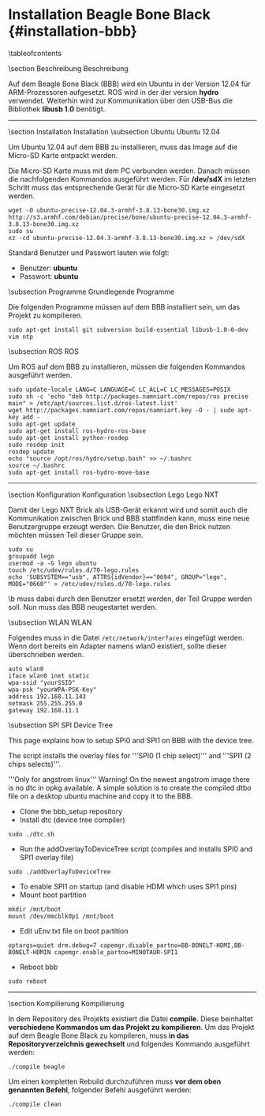 Installation Beagle Bone Black {#installation-bbb}
===

\tableofcontents

\section Beschreibung Beschreibung

Auf dem Beagle Bone Black (BBB) wird ein Ubuntu in der Version 12.04 für
ARM-Prozessoren aufgesetzt. ROS wird in der der version __hydro__
verwendet. Weiterhin wird zur Kommunikation über den USB-Bus die
Bibliothek __libusb 1.0__ benötigt.

---

\section Installation Installation
\subsection Ubuntu Ubuntu 12.04

Um Ubuntu 12.04 auf dem BBB zu installieren, muss das Image auf die
Micro-SD Karte entpackt werden.

Die Micro-SD Karte muss mit dem PC verbunden werden. Danach müssen die
nachfolgenden Kommandos ausgeführt werden. Für __/dev/sdX__ im letzten
Schritt muss das entsprechende Gerät für die Micro-SD Karte eingesetzt
werden.

~~~
wget -O ubuntu-precise-12.04.3-armhf-3.8.13-bone30.img.xz http://s3.armhf.com/debian/precise/bone/ubuntu-precise-12.04.3-armhf-3.8.13-bone30.img.xz
sudo su
xz -cd ubuntu-precise-12.04.3-armhf-3.8.13-bone30.img.xz > /dev/sdX
~~~

Standard Benutzer und Passwort lauten wie folgt:
* Benutzer: __ubuntu__
* Passwort: __ubuntu__

\subsection Programme Grundlegende Programme

Die folgenden Programme müssen auf dem BBB installiert sein, um das
Projekt zu kompilieren.

~~~
sudo apt-get install git subversion build-essential libusb-1.0-0-dev vim ntp
~~~

\subsection ROS ROS

Um ROS auf dem BBB zu installieren, müssen die folgenden Kommandos
ausgeführt werden.

~~~
sudo update-locale LANG=C LANGUAGE=C LC_ALL=C LC_MESSAGES=POSIX
sudo sh -c 'echo "deb http://packages.namniart.com/repos/ros precise main" > /etc/apt/sources.list.d/ros-latest.list'
wget http://packages.namniart.com/repos/namniart.key -O - | sudo apt-key add -
sudo apt-get update
sudo apt-get install ros-hydro-ros-base
sudo apt-get install python-rosdep
sudo rosdep init
rosdep update
echo "source /opt/ros/hydro/setup.bash" >> ~/.bashrc
source ~/.bashrc
sudo apt-get install ros-hydro-move-base
~~~

---

\section Konfiguration Konfiguration
\subsection Lego Lego NXT

Damit der Lego NXT Brick als USB-Gerät erkannt wird und somit auch die
Kommunikation zwischen Brick und BBB stattfinden kann, muss eine neue
Benutzergruppe erzeugt werden. Die Benutzer, die den Brick nutzen
möchten müssen Teil dieser Gruppe sein.

~~~
sudo su
groupadd lego
usermod -a -G lego ubuntu
touch /etc/udev/rules.d/70-lego.rules
echo 'SUBSYSTEM=="usb", ATTRS{idVendor}=="0694", GROUP="lego", MODE="0660"' > /etc/udev/rules.d/70-lego.rules
~~~

\b <username> muss dabei durch den Benutzer ersetzt werden, der Teil
Gruppe werden soll. Nun muss das BBB neugestartet werden.

\subsection WLAN WLAN

Folgendes muss in die Datei `/etc/network/interfaces` eingefügt werden.
Wenn dort bereits ein Adapter namens wlan0 existiert, sollte dieser
überschrieben werden.

~~~
auto wlan0
iface wlan0 inet static
wpa-ssid "yourSSID"
wpa-psk "yourWPA-PSK-Key"
address 192.168.11.143
netmask 255.255.255.0
gateway 192.168.11.1
~~~

\subsection SPI SPI Device Tree

This page explains how to setup SPI0 and SPI1 on BBB with the device tree.

The script installs the overlay files for '''SPI0 (1 chip select)''' and '''SPI1 (2 chips selects)'''.

'''Only for angstrom linux'''
Warning! On the newest angstrom image there is no dtc in opkg available.
A simple solution is to create the compiled dtbo file on a desktop ubuntu machine
and copy it to the BBB.

* Clone the bbb_setup repository
* Install dtc (device tree compiler)

~~~
sudo ./dtc.sh
~~~

* Run the addOverlayToDeviceTree script (compiles and installs SPI0 and SPI1 overlay file)

~~~
sudo ./addOverlayToDeviceTree
~~~

* To enable SPI1 on startup (and disable HDMI which uses SPI1 pins)
* Mount boot partition

~~~
mkdir /mnt/boot
mount /dev/mmcblk0p1 /mnt/boot
~~~

* Edit uEnv.txt file on boot partition

~~~
optargs=quiet drm.debug=7 capemgr.disable_partno=BB-BONELT-HDMI,BB-BONELT-HDMIN capemgr.enable_partno=MINOTAUR-SPI1
~~~

* Reboot bbb

~~~
sudo reboot
~~~

---

\section Kompilierung Kompilierung

In dem Repository des Projekts existiert die Datei __compile__. Diese 
beinhaltet __verschiedene Kommandos um das Projekt zu kompilieren__. Um 
das Projekt auf dem Beagle Bone Black zu kompileren, muss __in das 
Repositoryverzeichnis gewechselt__ und folgendes Kommando ausgeführt 
werden:

~~~
./compile beagle
~~~

Um einen kompletten Rebuild durchzuführen muss __vor dem oben genannten 
Befehl__, folgender Befehl ausgeführt werden:

~~~
./compile clean
~~~
